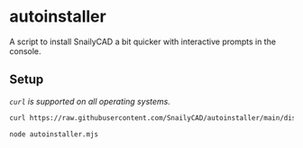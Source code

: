 # autoinstaller

A script to install SnailyCAD a bit quicker with interactive prompts in the console.

## Setup

_`curl` is supported on all operating systems._

```sh
curl https://raw.githubusercontent.com/SnailyCAD/autoinstaller/main/dist/index.js > autoinstaller.mjs

node autoinstaller.mjs
```
